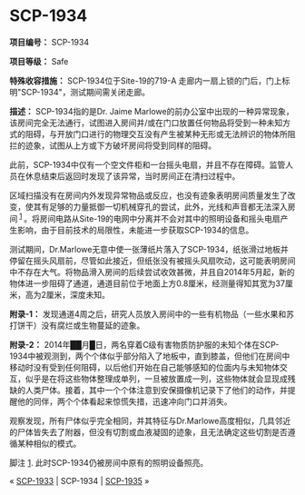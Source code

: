 # SCP-1934
                        


**项目编号：** SCP-1934

**项目等级：** Safe

**特殊收容措施：** SCP-1934位于Site-19的719-A 走廊内一扇上锁的门后，门上标明"SCP-1934"，测试期间需关闭走廊。

**描述：** SCP-1934指的是Dr. Jaime Marlowe的前办公室中出现的一种异常现象，该房间完全无法通行，试图进入房间并/或在门口放置任何物品将受到一种未知方式的阻碍，与开放门口进行的物理交互没有产生被某种无形或无法辨识的物体所阻拦的迹象，试图从上方或下方破坏房间将受到同样的阻碍。

此前，SCP-1934中仅有一个空文件柜和一台摇头电扇，并且不存在障碍。监管人员在休息结束后返回时发现了该异常，当时房间正在清扫过程中。

区域扫描没有在房间内外发现异常物品或反应，也没有迹象表明房间质量发生了改变，使其有足够的力量抵御一切机械穿孔的尝试，此外，光线和声音都无法深入房间<sup class='footnoteref'>
 <a shape='rect' class='footnoteref' id='footnoteref-1' href='javascript:;' onclick='WIKIDOT.page.utils.scrollToReference(&apos;footnote-1&apos;)'>1</a>
</sup>。将房间电路从Site-19的电网中分离并不会对其中的照明设备和摇头电扇产生影响，由于目前技术的局限性，未能进一步获取SCP-1934的信息。

测试期间，Dr.Marlowe无意中使一张薄纸片落入了SCP-1934，纸张滑过地板并停留在摇头风扇前，尽管如此接近，但纸张没有被摇头风扇吹动，这可能表明房间中不存在大气。将物品滑入房间的后续尝试收效甚微，并且自2014年5月起，新的物体进一步阻碍了通道，通道目前位于地面上方0.8厘米，经测量得知其宽为37厘米，高为2厘米，深度未知。

**附录-1：** 发现通道4周之后，研究人员放入房间中的一些有机物品（一些水果和苏打饼干）没有腐烂或生物蔓延的迹象。

**附录-2：** 2014年██月█日，两名穿着C级有害物质防护服的未知个体在SCP-1934中被观测到，两个个体似乎部分陷入了地板中，直到膝盖，但他们在房间中移动时没有受到任何阻碍，以后他们开始在自己能够感知的位面内与未知物体交互，似乎是在将这些物体整理成单列，一旦被放置成一列，这些物体就会显现成残缺的人类尸体。接着，其中一个个体注意到安保摄像机记录下了他们的动作，并提醒他的同伴，两个个体看起来惊慌失措，迅速冲向门口并消失。

观察发现，所有尸体似乎完全相同，并其特征与Dr.Marlowe高度相似，几具邻近的尸体皆失去了附器，但没有切割或血液凝固的迹象，且无法确定这些切割是否遵循某种相似的模式。


脚注
<a shape='rect' href='javascript:;' onclick='WIKIDOT.page.utils.scrollToReference(&apos;footnoteref-1&apos;)'>1</a>. 此时SCP-1934仍被房间中原有的照明设备照亮。



« [SCP-1933](/scp-1933) | SCP-1934 | [SCP-1935](/scp-1935) »





                    